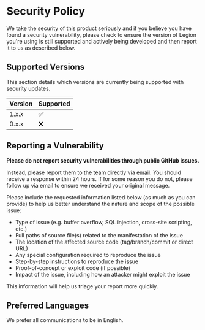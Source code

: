 # Security Policy

We take the security of this product seriously and if you believe you have found a security vulnerability, please check to ensure the version of Legion you're using is still supported and actively being developed and then report it to us as described below.

## Supported Versions

This section details which versions are currently being supported with security updates.

| Version  | Supported          |
| -------- | ------------------ |
| 1.x.x    | :white_check_mark: |
|  0.x.x   | :x:                |

## Reporting a Vulnerability

**Please do not report security vulnerabilities through public GitHub issues.**

Instead, please report them to the team directly via [email](mailto:cnewton@magnite.com).  You should receive a response within 24 hours. If for some reason you do not, please follow up via email to ensure we received your original message.

Please include the requested information listed below (as much as you can provide) to help us better understand the nature and scope of the possible issue:

  * Type of issue (e.g. buffer overflow, SQL injection, cross-site scripting, etc.)
  * Full paths of source file(s) related to the manifestation of the issue
  * The location of the affected source code (tag/branch/commit or direct URL)
  * Any special configuration required to reproduce the issue
  * Step-by-step instructions to reproduce the issue
  * Proof-of-concept or exploit code (if possible)
  * Impact of the issue, including how an attacker might exploit the issue

This information will help us triage your report more quickly.

## Preferred Languages

We prefer all communications to be in English.
